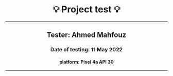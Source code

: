 <h1 align= "center">💡️ Project test 💡️</h1>
<hr>
<h2 align= "center"> Tester: Ahmed Mahfouz </h2>
<h3 align= "center"> Date of testing: 11 May 2022 </h3>
<h4 align= "center"> platform: Pixel 4a API 30  </h3>
<hr>
